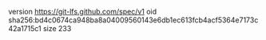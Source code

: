 version https://git-lfs.github.com/spec/v1
oid sha256:bd4c0674ca948ba8a04009560143e6db1ec613fcb4acf5364e7173c42a1715c1
size 233
